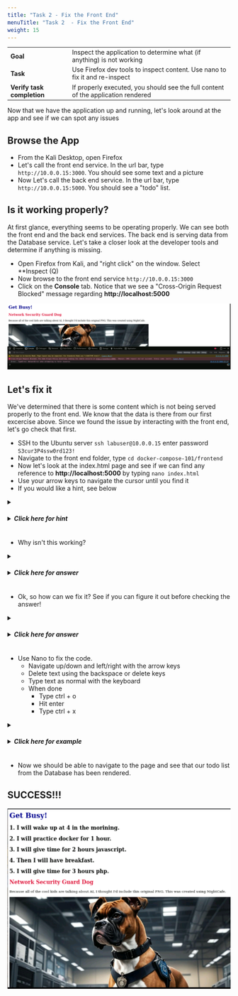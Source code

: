 ```yaml
---
title: "Task 2 - Fix the Front End"
menuTitle: "Task 2  - Fix the Front End"
weight: 15
---
```


|                            |    |  
|----------------------------| ----
| **Goal**                   | Inspect the application to determine what (if anything) is not working
| **Task**                   | Use Firefox dev tools to inspect content.  Use nano to fix it and re-inspect
| **Verify task completion** | If properly executed, you should see the full content of the application rendered

Now that we have the application up and running, let's look around at the app and see if we can spot any issues

## Browse the App
- From the Kali Desktop, open Firefox
- Let's call the front end service.  In the url bar, type ```http://10.0.0.15:3000```.  You should see some text and a picture
- Now Let's call the back end service.  In the url bar, type ```http://10.0.0.15:5000```.  You should see a "todo" list.

## Is it working properly?

At first glance, everything seems to be operating properly.  We can see both the front end and the back end services.  The back end is serving data from the Database service.  Let's take a closer look at the developer tools and determine if anything is missing.

- Open Firefox from Kali, and "right click" on the window.  Select **Inspect (Q)
- Now browse to the front end service ```http://10.0.0.15:3000```
- Click on the **Console** tab.  Notice that we see a "Cross-Origin Request Blocked" message  regarding **http://localhost:5000**

![problem](problem.png)



## Let's fix it

We've determined that there is some content which is not being served properly to the front end.  We know that the data is there from our first excercise above.  Since we found the issue by interacting with the front end, let's go check that first.

- SSH to the Ubuntu server ```ssh labuser@10.0.0.15``` enter password ```S3cur3P4ssw0rd123!```
- Navigate to the front end folder, type ```cd docker-compose-101/frontend```
- Now let's look at the index.html page and see if we can find any reference to **http://localhost:5000** by typing ```nano index.html``` 
- Use your arrow keys to navigate the cursor until you find it
- If you would like a hint, see below

<details>
  <summary><h5><b><li>Click here for hint</b></h5></summary>
   
   ![find script](find-script.png)

This bit of "script" code is telling the web client to fetch the data at **http://localhost:5000**.  If we remember from our first exercise, port 5000 was returning data.
</details>

- Why isn't this working?

<details>
  <summary><h5><b><li>Click here for answer</b></h5></summary>
   
   **If our client were on the same local machine as our application, this would work fine.  Since our client is a different host, when it recievces the script to fetch data from http://localhost:5000 it queries itself, and of course doesn't find anything.**

</details>

- Ok, so how can we fix it?  See if you can figure it out before checking the answer!

<details>
  <summary><h5><b><li>Click here for answer</b></h5></summary>
   
   **In this case, we need to change the script to reference a valid url, which is reachable by our client (or any external client).**  
   
   - We could change the url to read ```http://10.0.0.15:5000```.  This would work fine as long as our clients are on the same network as the service.
   - In a production environment, more than likely our clients will be on different networks than our services.  We may also want to distribute the services regionally or even globally.  This is where we would use a domain name.  In our case, we may want to use something like```http://appexample:5000```.

</details>

- Use Nano to fix the code.
    - Navigate up/down and left/right with the arrow keys
    - Delete text using the backspace or delete keys
    - Type text as normal with the keyboard
    - When done
        - Type ctrl + o
        - Hit enter
        - Type ctrl + x 

<details>
  <summary><h5><b><li>Click here for example</b></h5></summary>
   
   Depending on the method you decided on to fix the code, use Nano to update the Hosts file on Kali
    - From the **Kali** terminal ```sudo nano /etc/hosts```
    - Navigate to the bottom and input a host entry ```10.0.0.15    appexample```
   
   ![hosts](hosts.png)

</details>


- Now we should be able to navigate to the page and see that our todo list from the Database has been rendered.

## SUCCESS!!!

![victory](victory.png)


